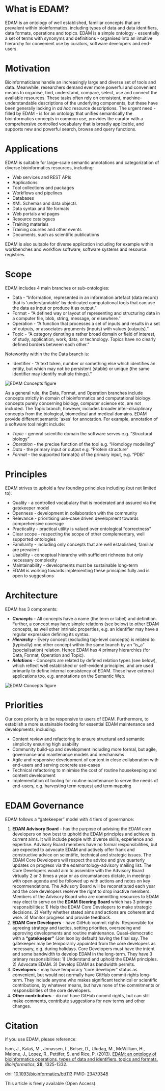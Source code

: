 # What is EDAM?
EDAM is an ontology of well established, familiar concepts that are prevalent within bioinformatics, including types of data and data identifiers, data formats, operations and topics.  EDAM is a simple ontology - essentially a set of terms with synonyms and definitions - organised into an intuitive hierarchy for convenient use by curators, software developers and end-users.

# Motivation
Bioinformaticians handle an increasingly large and diverse set of tools and data. Meanwhile, researchers demand ever more powerful and convenient means to organise, find, understand, compare, select, use and connect the available resources. These tasks often rely on consistent, machine-understandable descriptions of the underlying components, but these have been generally lacking in _ad hoc_ resource descriptions. The urgent need - filled by EDAM - is for an ontology that unifies semantically the bioinformatics concepts in common use, provides the curator with a comprehensive controlled vocabulary that is broadly applicable, and supports new and powerful search, browse and query functions.

# Applications 
EDAM is suitable for large-scale semantic annotations and categorization of diverse bioinformatics resources, including:

- Web services and REST APIs
- Applications
- Tool collections and packages
- Workflows and pipelines
- Databases
- XML Schemas and data objects
- Data syntax and file formats
- Web portals and pages
- Resource catalogues
- Training materials 
- Training courses and other events 
- Documents, such as scientific publications

EDAM is also suitable for diverse application including for example within workbenches and workflow software, software systems and resource registries.

# Scope

EDAM includes 4 main branches or sub-ontologies:

- Data - “Information, represented in an information artefact (data record) that is 'understandable' by dedicated computational tools that can use the data as input or produce it as output.”
- Format - “A defined way or layout of representing and structuring data in a computer file, blob, string, message, or elsewhere.”
- Operation - “A function that processes a set of inputs and results in a set of outputs, or associates arguments (inputs) with values (outputs).” 
- Topic - “A category denoting a rather broad domain or field of interest, of study, application, work, data, or technology. Topics have no clearly defined borders between each other.”

Noteworthy within the the Data branch is:
- Identifier - “A text token, number or something else which identifies an entity, but which may not be persistent (stable) or unique (the same identifier may identify multiple things).”

![EDAM Concepts figure](https://raw.githubusercontent.com/edamontology/edamontology/master/web/EDAMcomponents.png)

As a general rule, the Data, Format, and Operation branches include concepts strictly in domain of bioinformatics and computational biology: concepts purely concerning biology, computer science etc. are not included.  The Topic branch, however, includes broader inter-disciplinary concepts from the biological, biomedical and medical domains.
EDAM provide different semantic 'axes' for annotation. For example, annotation of a software tool might include:

- _Topic_ - general scientific domain the software serves e.g. “Structural biology”
- _Operation_ - the precise function of the tool e.g. “Homology modelling”
- _Data_ - the primary input or output e.g. “Protein structure”
- _Format_ - the supported format(s) of the primary input, e.g. “PDB”

# Principles

EDAM strives to uphold a few founding principles including (but not limited to):

- Quality - a controlled vocabulary that is moderated and assured via the gatekeeper model 
- Openness - development in collaboration with the community
- Relevance - prioritising use-case driven development towards comprehensive coverage 
- Practicality - practical utility is valued over ontological “correctness”
- Clear scope - respecting the scope of other complementary, well supported ontologies 
- Familiarity - including only concepts that are well established, familiar are prevalent 
- Usability - conceptual hierarchy with sufficient richness but only necessary complexity
- Maintainability - developments must be sustainable long-term
- EDAM is working towards implementing these principles fully and is open to suggestions

# Architecture
EDAM has 3 components:

- _**Concepts**_ - All concepts have a name (the term or label) and definition.  Further, a concept may have simple relations (see below) to other EDAM concepts, as well other intrinsic properties, e.g. an identifier may have a regular expression defining its syntax.
- _**Hierarchy**_ - Every concept (excluding top-level concepts) is related to (typically) one other concept within the same branch by an “is_a” (specialisation) relation.  Hence EDAM has 4 primary hierarchies (for Data, Format, Operation and Topic).
- _**Relations**_ - Concepts are related by defined relation types (see below), which reflect well established or self-evident principles, and are used primarily to define internal consistency of EDAM.  These have external applications too, e.g. annotations on the Semantic Web.

![EDAM Concepts figure](https://raw.githubusercontent.com/edamontology/edamontology/master/web/EDAMconcepts.png)

# Priorities

Our core priority is to be responsive to users of EDAM.  Furthermore, to establish a more sustainable footing for essential EDAM maintenance and developments, including:
- Content review and refactoring to ensure structural and semantic simplicity ensuring high usability
- Community build-up and development including more formal, but agile, governance and maintenance models and mechanisms
- Agile and responsive development of content in close collaboration with end-users and serving concrete use-cases
- Technical refactoring to minimise the cost of routine housekeeping and content development 
- Implementation of tooling for routine maintenance to serve the needs of end-users, e.g. harvesting term request and term mapping

# EDAM Governance

EDAM follows a “gatekeeper” model with 4 tiers of governance:

1. **EDAM Advisory Board** - has the purpose of advising the EDAM core developers on how best to uphold the EDAM principles and achieve its current aims.  It will include people with diverse skills, experience and expertise.  Advisory Board members have no formal responsibilities, but are expected to advocate EDAM and actively offer frank and constructive advice on scientific, technical and strategic issues.  The EDAM Core Developers will respect the advice and give quarterly updates on progress via the edamontology-advisory mailing list.  The Core Developers would aim to assemble with the Advisory Board virtually 2 or 3 times a year or as circumstances dictate, in meetings with open agenda and be followed up with actions and notes on key recommendations.  The Advisory Board will be reconstituted each year and the core developers reserve the right to drop inactive members. Members of the Advisory Board who are committing resources to EDAM may elect to serve on the **EDAM Steering Board** which has 3 primary responsibilities: 1) Help the EDAM Core Developers to make strategic decisions.  2)  Verify whether stated aims and actions are coherent and wise.  3) Monitor progress and provide feedback. 
2. **EDAM Core Developers** - have GitHub commit rights.  Responsible for agreeing strategy and tactics, setting priorities, overseeing and approving developments and routine maintenance.  Quasi-democratic with a **“gatekeeper”** (Jon Ison by default) having the final say.  The gatekeeper may be temporarily appointed from the core developers as necessary, e.g. during holidays.  Core Developers must have the intent and some bandwidth to develop EDAM in the long-term.  They have 3 primary responsibilities: 1) Understand and uphold the EDAM principles. 2) Advocate EDAM. 3) Develop EDAM as bandwidth permits.
3. **Developers** - may have temporary “core developer” status as convenient, but would not normally have GitHub commit rights long-term.  They include anyone who makes significant technical or scientific contributions, by whatever means, but have none of the commitments or responsibilities of the core developers.
4. **Other contributors** - do not have GitHub commit rights, but can still make comments, contribute suggestions for new terms and other changes.

# Citation

If you use EDAM, please reference:

Ison, J., Kalaš, M., Jonassen, I., Bolser, D., Uludag, M., McWilliam, H., Malone, J., Lopez, R., Pettifer, S. and Rice, P. (2013). [EDAM: an ontology of bioinformatics operations, types of data and identifiers, topics and formats.](http://bioinformatics.oxfordjournals.org/content/29/10/1325.full) _Bioinformatics_, **29**, 1325-1332.

doi: [10.1093/bioinformatics/btt113](http://dx.doi.org/10.1093/bioinformatics/btt113) PMID: [23479348](http://www.ncbi.nlm.nih.gov/pubmed/23479348)

This article is freely available (Open Access).
